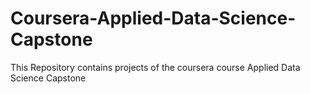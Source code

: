 # Coursera-Applied-Data-Science-Capstone
This Repository contains projects of the coursera course Applied Data Science Capstone
